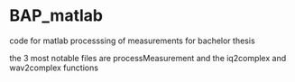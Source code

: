 # BAP_matlab
code for matlab processsing of measurements for bachelor thesis

the 3 most notable files are processMeasurement and the iq2complex and wav2complex functions
